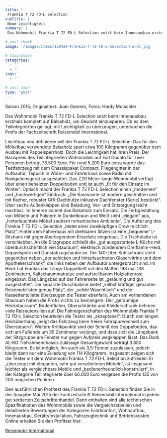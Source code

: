 ```yaml
---
title: |
 Frankia T 72 FD-L Selection
subTitle: |
 Neue Leichtigkeit
summary: |
 Das Wohnmobil Frankia T 72 FD-L Selection setzt beim Innenausbau erstmals komplett auf Balsaholz, um Gewicht einzusparen. Ob es dem Teilintegrierten gelingt, mit Leichtigkeit zu überzeugen, untersuchen die Profis der Fachzeitschrift Reisemobil International.

# post thumb
image: '/images/items/150420-Frankia-T-72-FD-L-Selection-a-kl.jpg'

# taxonomies
categories: 
  - ''
  - ''
tags:
  - ''

# post type
type: "post"
---
```


Saison 2015; Originaltext: Juan Gamero, Fotos: Hardy Mutschler  

Das Wohnmobil Frankia T 72 FD-L Selection setzt beim Innenausbau erstmals komplett auf Balsaholz, um Gewicht einzusparen. Ob es dem Teilintegrierten gelingt, mit Leichtigkeit zu überzeugen, untersuchen die Profis der Fachzeitschrift Reisemobil International.  

Leichtbau neu definieren will der Frankia T 72 FD-L Selection: Das für den Möbelbau verwendete Balsaholz spart etwa 100 Kilogramm gegenüber dem Ausbau mit Pappelsperrholz. Doch die Leichtigkeit hat ihren Preis: Der Basispreis des Teilintegrierten Wohnmobils auf Fiat Ducato für zwei Personen beträgt 73.500 Euro. Für rund 5.200 Euro extra wurde das Testfahrzeug mit dem Chassispaket Compact, Fliegengitter in der Aufbautür, Teppich in Wohn- und Fahrerhaus sowie Radio mit Navigationsgerät ausgestattet. Das 7,20 Meter lange Wohnmobil verfügt über einen beheizten Doppelboden und ist auch „fit für den Einsatz im Winter“. Optisch macht der Frankia T 72 FD-L Selection einen „modernen“ und „hochwertigen“ Eindruck: „Die Karosserie ist modern geschnitten und mit flacher, robuster GfK-Dachhutze inklusive Dachfenster (Serie) bestückt“. Über sechs Außenklappen sind Beladung, Ver- und Entsorgung leicht machbar. Im Inneren kommt das Balsaholz zum Einsatz. Die Farbgestaltung von Möbeln und Polstern in Dunkelbraun und Weiß sieht „elegant“ aus, „hinterleuchtete Möbel zaubern romantisches Ambiente“. Die Aufteilung des Frankia T 72 FD-L Selection „bietet einer zweiköpfigen Crew reichlich Platz“. Hinter dem Fahrerhaus mit drehbaren Sitzen ist eine „bequeme“ L-Sitzbank mit gegenüberliegendem Einzelsitz eingebaut. Die Tischplatte ist verschiebbar. An die Sitzgruppe schließt die „gut ausgestattete L-Küche mit überdurchschnittlich viel Stauraum“, elektrisch zündendem Dreiflamm-Herd, Doppelspüle und Dunstabzugshaube an. Der 140-Liter-Kühlschrank steht gegenüber neben „der schicken und hinterleuchteten Gläservitrine und dem Apothekerschrank“, die links neben der Aufbautür untergebracht sind. Im Heck hat Frankia das Längs-Doppelbett mit den Maßen 198 mal 138 Zentimetern, Kaltschaummatratze und aufstellbarem Holzlattenrost eingebaut. Das Längsbad auf der Fahrerseite ist „geräumig und gut ausgestattet“. Die separate Duschkabine bietet „selbst kräftiger gebauten Reisemobilisten genug Platz“, der „solide Waschtisch“ und die Kassettentoilette überzeugen die Tester ebenfalls. Auch am vorhandenen Stauraum haben die Profis nichts zu bemängeln: Der „geräumige Heckstauraum“, Bodenfächer, Oberschränke und Kleiderschrank nehmen viele Reiseutensilien auf. Die Fahreigenschaften des Wohnmobils Frankia T 72 FD-L Selection beurteilen die Tester als „akzeptabel“: Durch den langen Hecküberhang „neigt das Fahrzeug beim freien Fahrspurwechsel zum Übersteuern“. Weitere Kritikpunkte sind der Schnitt des Doppelbettes, das sich am Fußende um 35 Zentimeter verjüngt, und dass sich die Längsbank der Sitzgruppe am Fenster nur gegen Aufpreis wegklappen lässt. Das Dank AL-KO Tiefrahmenchassis zulässige Gesamtgewicht beträgt 3.850 Kilogramm. Es ist möglich, ihn auch als 3,5-Tonner zuzulassen, jedoch bleibt dann nur eine Zuladung von 114 Kilogramm. Insgesamt zeigen sich die Tester mit dem Wohnmobil Frankia T 72 FD-L Selection zufrieden: Er „überzeugt mit eleganten, sehr gut verarbeiteten Möbeln“, ist insgesamt leichter als vergleichbare Mobile und „bedienerfreundlich konstruiert“. In der Kategorie Teilintegrierte über 60.000 Euro vergeben die Profis 135 von 200 möglichen Punkten. 

Den ausführlichen Profitest des Frankia T 72 FD-L Selection finden Sie in der Ausgabe Mai 2015 der Fachzeitschrift Reisemobil International in jedem gut sortierten Zeitschriftenhandel. Darin enthalten sind alle technischen Spezifikationen des Wohnmobils sowie die Vergleichstabellen und detaillierten Bewertungen der Kategorien Fahrkomfort, Wohnaufbau, Innenausbau, Geräte/Installation, Fahrzeugtechnik und Betriebskosten. Online erhalten Sie den Profitest hier:  

[Reisemobil International](http://www.reisemobil-international.de)
